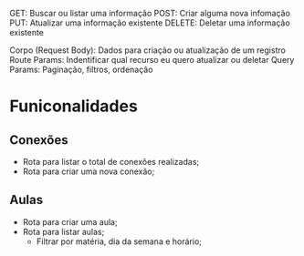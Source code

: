 GET: Buscar ou listar uma informação
POST: Criar alguma nova infomação
PUT: Atualizar uma informação existente
DELETE: Deletar uma informação existente

Corpo (Request Body): Dados para criação ou atualização de um registro
Route Params: Indentificar qual recurso eu quero atualizar ou deletar
Query Params: Paginação, filtros, ordenação

# Funiconalidades

## Conexões

- Rota para listar o total de conexões realizadas;
- Rota para criar uma nova conexão;

## Aulas

- Rota para criar uma aula;
- Rota para listar aulas;
    - Filtrar por matéria, dia da semana e horário;
